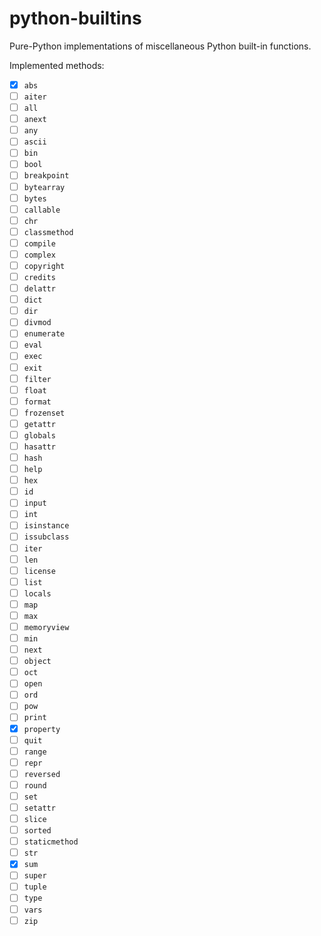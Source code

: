 # python-builtins

Pure-Python implementations of miscellaneous Python built-in functions. 

Implemented methods:
- [X] `abs`
- [ ] `aiter`
- [ ] `all`
- [ ] `anext`
- [ ] `any`
- [ ] `ascii`
- [ ] `bin`
- [ ] `bool`
- [ ] `breakpoint`
- [ ] `bytearray`
- [ ] `bytes`
- [ ] `callable`
- [ ] `chr`
- [ ] `classmethod`
- [ ] `compile`
- [ ] `complex`
- [ ] `copyright`
- [ ] `credits`
- [ ] `delattr`
- [ ] `dict`
- [ ] `dir`
- [ ] `divmod`
- [ ] `enumerate`
- [ ] `eval`
- [ ] `exec`
- [ ] `exit`
- [ ] `filter`
- [ ] `float`
- [ ] `format`
- [ ] `frozenset`
- [ ] `getattr`
- [ ] `globals`
- [ ] `hasattr`
- [ ] `hash`
- [ ] `help`
- [ ] `hex`
- [ ] `id`
- [ ] `input`
- [ ] `int`
- [ ] `isinstance`
- [ ] `issubclass`
- [ ] `iter`
- [ ] `len`
- [ ] `license`
- [ ] `list`
- [ ] `locals`
- [ ] `map`
- [ ] `max`
- [ ] `memoryview`
- [ ] `min`
- [ ] `next`
- [ ] `object`
- [ ] `oct`
- [ ] `open`
- [ ] `ord`
- [ ] `pow`
- [ ] `print`
- [X] `property`
- [ ] `quit`
- [ ] `range`
- [ ] `repr`
- [ ] `reversed`
- [ ] `round`
- [ ] `set`
- [ ] `setattr`
- [ ] `slice`
- [ ] `sorted`
- [ ] `staticmethod`
- [ ] `str`
- [X] `sum`
- [ ] `super`
- [ ] `tuple`
- [ ] `type`
- [ ] `vars`
- [ ] `zip`
